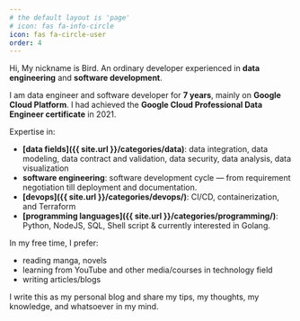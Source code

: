 ```yaml
---
# the default layout is 'page'
# icon: fas fa-info-circle
icon: fas fa-circle-user
order: 4
---
```

Hi, My nickname is Bird. An ordinary developer experienced in **data engineering** and **software development**.

I am data engineer and software developer for **7 years**, mainly on **Google Cloud Platform**. I had achieved the **Google Cloud Professional Data Engineer certificate** in 2021.

Expertise in:

- **[data fields]({{ site.url }}/categories/data)**: data integration, data modeling, data contract and validation, data security, data analysis, data visualization
- **software engineering**: software development cycle — from requirement negotiation till deployment and documentation.
- **[devops]({{ site.url }}/categories/devops/)**: CI/CD, containerization, and Terraform
- **[programming languages]({{ site.url }}/categories/programming/)**: Python, NodeJS, SQL, Shell script & currently interested in Golang.

In my free time, I prefer:

- reading manga, novels
- learning from YouTube and other media/courses in technology field
- writing articles/blogs

I write this as my personal blog and share my tips, my thoughts, my knowledge, and whatsoever in my mind.

<style>
.contact-icons {
  display: flex;
  justify-content: center;
  max-width: 60%;
  margin: auto;
  margin-top: 5rem;
  
  a.contact {
    font-size: 2rem;
    color: inherit;
    margin-left: 9%;
  }
  a.contact:hover {
    color: #2780e6;
    border-bottom: none;
  }
}
</style>
<div class="contact-icons">
  <a class="contact" href="mailto:contact@bluebirz.net" title="Email"><i class="fa-solid fa-envelope"></i></a>
  <a class="contact" href="https://github.com/bluebirz" title="Github"><i class="fa-brands fa-github"></i></a>
  <a class="contact" href="https://www.goodreads.com/user/show/31431398-bluebirz" title="Goodreads"><i class="fa-brands fa-goodreads-g"></i></a>
  <a class="contact" href="https://www.linkedin.com/in/bluebirz/" title="LinkedIn"><i class="fa-brands fa-linkedin-in"></i></a>
  <a class="contact" href="https://medium.com/@bluebirz" title="Medium"><i class="fa-brands fa-medium"></i></a>
  <a class="contact" href="https://www.youtube.com/@bluebirz" title="YouTube"><i class="fa-brands fa-youtube"></i></a>
  <a class="contact" href="https://www.hackerrank.com/profile/bluebirz" title="HackerRank"><i class="fa-brands fa-hackerrank"></i></a>
</div>
